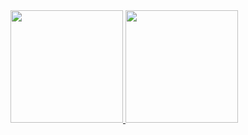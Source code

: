  <div>
  <a href="https://github.com/TobsterStrudel">
  <img height="180em" src="https://github-readme-stats.vercel.app/api?username=TobsterStrudel&show_icons=true&theme=dracula&include_all_commits=true&count_private=true"/>
  <img height="180em" src="https://github-readme-stats.vercel.app/api/top-langs/?username=TobsterStrudel&layout=compact&langs_count=7&theme=dracula"/>
</div>
